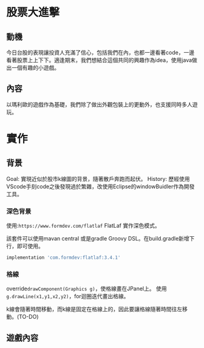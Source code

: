 # 股票大進擊

## 動機

今日台股的表現讓投資人充滿了信心，包括我們在內，也都一邊看著code，一邊看著股票上上下下。適逢期末，我們想結合這個共同的興趣作為idea，使用java做出一個有趣的小遊戲。

## 內容

以瑪利歐的遊戲作為基礎，我們除了做出外觀包裝上的更動外，也支援同時多人遊玩。

# 實作

## 背景

Goal: 實現近似於股市k線圖的背景，隨著散戶奔跑而起伏。
History: 歷經使用VScode手刻code之後發現過於繁雜，改使用Eclipse的windowBuidler作為開發工具。

### 深色背景

使用:`https://www.formdev.com/flatlaf`  FlatLaf 實作深色模式。

該套件可以使用mavan central 或是gradle Groovy DSL。在build.gradle新增下行，即可使用。

```gradle
implementation 'com.formdev:flatlaf:3.4.1'
```

### 格線
override`drawComponent(Graphics g)`，使格線畫在JPanel上。
使用`g.drawLine(x1,y1,x2,y2)`，for迴圈迭代畫出格線。

k線會隨著時間移動，而k線是固定在格線上的，因此要讓格線隨著時間往左移動。(TO-DO)

## 遊戲內容

